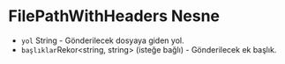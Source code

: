 # FilePathWithHeaders Nesne

* `yol` String - Gönderilecek dosyaya giden yol.
* `başlıklar`Rekor<string, string> (isteğe bağlı) - Gönderilecek ek başlık.
